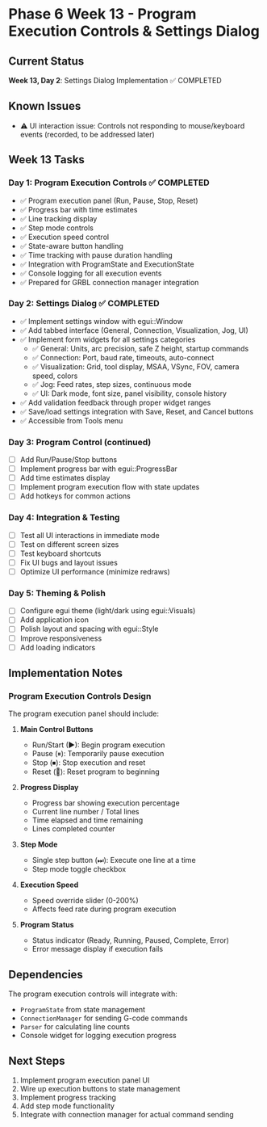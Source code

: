 # Phase 6 Week 13 - Program Execution Controls & Settings Dialog

## Current Status
**Week 13, Day 2**: Settings Dialog Implementation ✅ COMPLETED

## Known Issues
- ⚠️ UI interaction issue: Controls not responding to mouse/keyboard events (recorded, to be addressed later)

## Week 13 Tasks

### Day 1: Program Execution Controls ✅ COMPLETED
- ✅ Program execution panel (Run, Pause, Stop, Reset)
- ✅ Progress bar with time estimates
- ✅ Line tracking display
- ✅ Step mode controls
- ✅ Execution speed control
- ✅ State-aware button handling
- ✅ Time tracking with pause duration handling
- ✅ Integration with ProgramState and ExecutionState
- ✅ Console logging for all execution events
- ✅ Prepared for GRBL connection manager integration

### Day 2: Settings Dialog ✅ COMPLETED
- ✅ Implement settings window with egui::Window
- ✅ Add tabbed interface (General, Connection, Visualization, Jog, UI)
- ✅ Implement form widgets for all settings categories
  - ✅ General: Units, arc precision, safe Z height, startup commands
  - ✅ Connection: Port, baud rate, timeouts, auto-connect
  - ✅ Visualization: Grid, tool display, MSAA, VSync, FOV, camera speed, colors
  - ✅ Jog: Feed rates, step sizes, continuous mode
  - ✅ UI: Dark mode, font size, panel visibility, console history
- ✅ Add validation feedback through proper widget ranges
- ✅ Save/load settings integration with Save, Reset, and Cancel buttons
- ✅ Accessible from Tools menu

### Day 3: Program Control (continued)
- [ ] Add Run/Pause/Stop buttons
- [ ] Implement progress bar with egui::ProgressBar
- [ ] Add time estimates display
- [ ] Implement program execution flow with state updates
- [ ] Add hotkeys for common actions

### Day 4: Integration & Testing
- [ ] Test all UI interactions in immediate mode
- [ ] Test on different screen sizes
- [ ] Test keyboard shortcuts
- [ ] Fix UI bugs and layout issues
- [ ] Optimize UI performance (minimize redraws)

### Day 5: Theming & Polish
- [ ] Configure egui theme (light/dark using egui::Visuals)
- [ ] Add application icon
- [ ] Polish layout and spacing with egui::Style
- [ ] Improve responsiveness
- [ ] Add loading indicators

## Implementation Notes

### Program Execution Controls Design

The program execution panel should include:

1. **Main Control Buttons**
   - Run/Start (▶): Begin program execution
   - Pause (⏸): Temporarily pause execution
   - Stop (⏹): Stop execution and reset
   - Reset (🔄): Reset program to beginning

2. **Progress Display**
   - Progress bar showing execution percentage
   - Current line number / Total lines
   - Time elapsed and time remaining
   - Lines completed counter

3. **Step Mode**
   - Single step button (⏭): Execute one line at a time
   - Step mode toggle checkbox

4. **Execution Speed**
   - Speed override slider (0-200%)
   - Affects feed rate during program execution

5. **Program Status**
   - Status indicator (Ready, Running, Paused, Complete, Error)
   - Error message display if execution fails

## Dependencies

The program execution controls will integrate with:
- `ProgramState` from state management
- `ConnectionManager` for sending G-code commands
- `Parser` for calculating line counts
- Console widget for logging execution progress

## Next Steps

1. Implement program execution panel UI
2. Wire up execution buttons to state management
3. Implement progress tracking
4. Add step mode functionality
5. Integrate with connection manager for actual command sending

